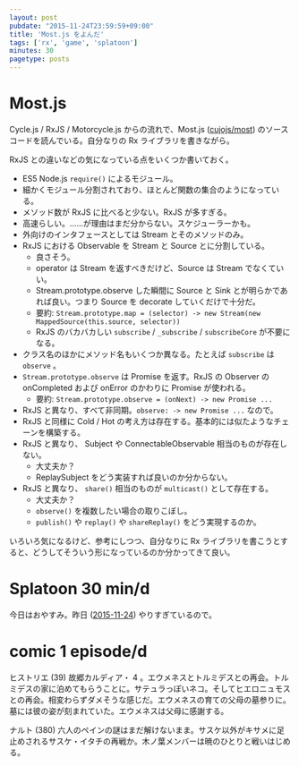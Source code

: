 ```yaml
---
layout: post
pubdate: "2015-11-24T23:59:59+09:00"
title: 'Most.js をよんだ'
tags: ['rx', 'game', 'splatoon']
minutes: 30
pagetype: posts
---
```

# Most.js

Cycle.js / RxJS / Motorcycle.js からの流れで、Most.js ([cujojs/most][]) のソースコードを読んでいる。自分なりの Rx ライブラリを書きながら。

RxJS との違いなどの気になっている点をいくつか書いておく。

- ES5 Node.js `require()` によるモジュール。
- 細かくモジュール分割されており、ほとんど関数の集合のようになっている。
- メソッド数が RxJS に比べると少ない。RxJS が多すぎる。
- 高速らしい。……が理由はまだ分からない。スケジューラーかも。
- 外向けのインタフェースとしては Stream とそのメソッドのみ。
- RxJS における Observable を Stream と Source とに分割している。
  - 良さそう。
  - operator は Stream を返すべきだけど、Source は Stream でなくていい。
  - Stream.prototype.observe  した瞬間に Source と Sink とが明らかであれば良い。つまり Source を decorate していくだけで十分だ。
  - 要約: `Stream.prototype.map = (selector) -> new Stream(new MappedSource(this.source, selector))`
  - RxJS のバカバカしい `subscribe` / `_subscribe` / `subscribeCore` が不要になる。
- クラス名のほかにメソッド名もいくつか異なる。たとえば `subscribe` は `observe` 。
- `Stream.prototype.observe` は Promise を返す。RxJS の Observer の onCompleted および onError のかわりに Promise が使われる。
  - 要約: `Stream.prototype.observe = (onNext) -> new Promise ...`
- RxJS と異なり、すべて非同期。`observe: -> new Promise ...` なので。
- RxJS と同様に Cold / Hot の考え方は存在する。基本的には似たようなチェーンを構築する。
- RxJS と異なり、 Subject や ConnectableObservable 相当のものが存在しない。
  - 大丈夫か？
  - ReplaySubject をどう実装すれば良いのか分からない。
- RxJS と異なり、 `share()` 相当のものが `multicast()` として存在する。
  - 大丈夫か？
  - `observe()` を複数したい場合の取りこぼし。
  - `publish()` や `replay()` や `shareReplay()` をどう実現するのか。

いろいろ気になるけど、参考にしつつ、自分なりに Rx ライブラリを書こうとすると、どうしてそういう形になっているのか分かってきて良い。

# Splatoon 30 min/d

今日はおやすみ。昨日 ([2015-11-24][]) やりすぎているので。

# comic 1 episode/d

ヒストリエ (39) 故郷カルディア・ 4 。エウメネスとトルミデスとの再会。トルミデスの家に泊めてもらうことに。サテュラっぽいネコ。そしてヒエロニュモスとの再会。相変わらずダメそうな感じだ。エウメネスの育ての父母の墓参りに。墓には彼の姿が刻まれていた。エウメネスは父母に感謝する。

ナルト (380) 六人のペインの謎はまだ解けないまま。サスケ以外がキサメに足止めされるサスケ・イタチの再戦か。木ノ葉メンバーは暁のひとりと戦いはじめる。

[2015-11-24]: http://blog.bouzuya.net/2015/11/24/
[cujojs/most]: https://github.com/cujojs/most
